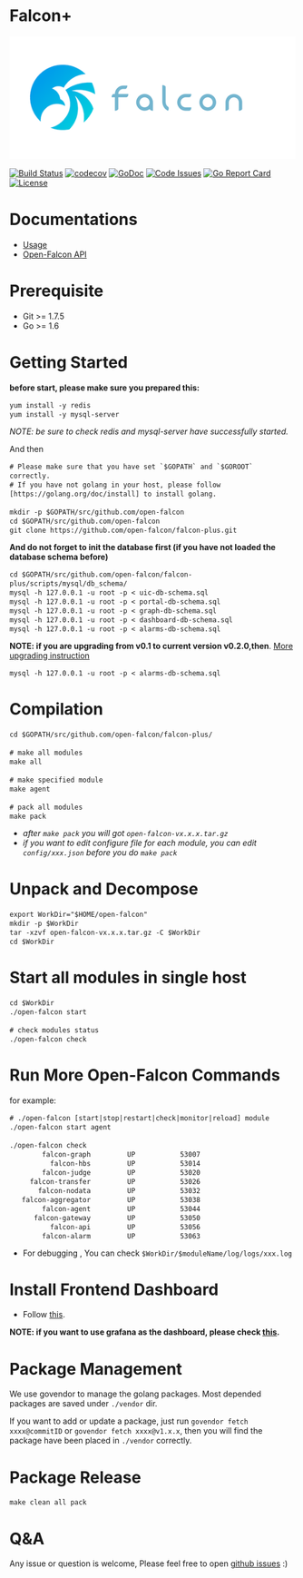 # Falcon+

![Open-Falcon](./logo.png)

[![Build Status](https://travis-ci.org/open-falcon/falcon-plus.svg?branch=plus-dev)](https://travis-ci.org/open-falcon/falcon-plus)
[![codecov](https://codecov.io/gh/open-falcon/falcon-plus/branch/plus-dev/graph/badge.svg)](https://codecov.io/gh/open-falcon/falcon-plus)
[![GoDoc](https://godoc.org/github.com/open-falcon/falcon-plus?status.svg)](https://godoc.org/github.com/open-falcon/falcon-plus)
[![Code Issues](https://www.quantifiedcode.com/api/v1/project/5035c017b02c4a4a807ebc4e9f153e6f/badge.svg)](https://www.quantifiedcode.com/app/project/5035c017b02c4a4a807ebc4e9f153e6f)
[![Go Report Card](https://goreportcard.com/badge/github.com/open-falcon/falcon-plus)](https://goreportcard.com/report/github.com/open-falcon/falcon-plus)
[![License](https://img.shields.io/badge/LICENSE-Apache2.0-ff69b4.svg)](http://www.apache.org/licenses/LICENSE-2.0.html)

# Documentations

- [Usage](http://book.open-falcon.org)
- [Open-Falcon API](http://open-falcon.org/falcon-plus)

# Prerequisite

- Git >= 1.7.5
- Go >= 1.6

# Getting Started

**before start, please make sure you prepared this:**

```
yum install -y redis
yum install -y mysql-server

```

*NOTE: be sure to check redis and mysql-server have successfully started.*

And then

```
# Please make sure that you have set `$GOPATH` and `$GOROOT` correctly.
# If you have not golang in your host, please follow [https://golang.org/doc/install] to install golang.

mkdir -p $GOPATH/src/github.com/open-falcon
cd $GOPATH/src/github.com/open-falcon
git clone https://github.com/open-falcon/falcon-plus.git

```

**And do not forget to init the database first (if you have not loaded the database schema before)**

```
cd $GOPATH/src/github.com/open-falcon/falcon-plus/scripts/mysql/db_schema/
mysql -h 127.0.0.1 -u root -p < uic-db-schema.sql
mysql -h 127.0.0.1 -u root -p < portal-db-schema.sql
mysql -h 127.0.0.1 -u root -p < graph-db-schema.sql
mysql -h 127.0.0.1 -u root -p < dashboard-db-schema.sql
mysql -h 127.0.0.1 -u root -p < alarms-db-schema.sql
```

**NOTE: if you are upgrading from v0.1 to current version v0.2.0,then**. [More upgrading instruction](http://www.jianshu.com/p/6fb2c2b4d030) 

    mysql -h 127.0.0.1 -u root -p < alarms-db-schema.sql

# Compilation

```
cd $GOPATH/src/github.com/open-falcon/falcon-plus/

# make all modules
make all

# make specified module
make agent

# pack all modules
make pack
```

* *after `make pack` you will got `open-falcon-vx.x.x.tar.gz`*
* *if you want to edit configure file for each module, you can edit `config/xxx.json` before you do `make pack`*

#  Unpack and Decompose

```
export WorkDir="$HOME/open-falcon"
mkdir -p $WorkDir
tar -xzvf open-falcon-vx.x.x.tar.gz -C $WorkDir
cd $WorkDir
```

# Start all modules in single host
```
cd $WorkDir
./open-falcon start

# check modules status
./open-falcon check

```

# Run More Open-Falcon Commands

for example:

```
# ./open-falcon [start|stop|restart|check|monitor|reload] module
./open-falcon start agent

./open-falcon check
        falcon-graph         UP           53007
          falcon-hbs         UP           53014
        falcon-judge         UP           53020
     falcon-transfer         UP           53026
       falcon-nodata         UP           53032
   falcon-aggregator         UP           53038
        falcon-agent         UP           53044
      falcon-gateway         UP           53050
          falcon-api         UP           53056
        falcon-alarm         UP           53063
```

* For debugging , You can check `$WorkDir/$moduleName/log/logs/xxx.log`

# Install Frontend Dashboard
- Follow [this](https://github.com/open-falcon/dashboard).

**NOTE: if you want to use grafana as the dashboard, please check [this](https://github.com/open-falcon/grafana-openfalcon-datasource).**

# Package Management

We use govendor to manage the golang packages. Most depended packages are saved under `./vendor` dir. 

If you want to add or update a package, just run `govendor fetch xxxx@commitID` or `govendor fetch xxxx@v1.x.x`, then you will find the package have been placed in `./vendor` correctly.

# Package Release

```
make clean all pack
```

# Q&A

Any issue or question is welcome, Please feel free to open [github issues](https://github.com/open-falcon/falcon-plus/issues) :)
